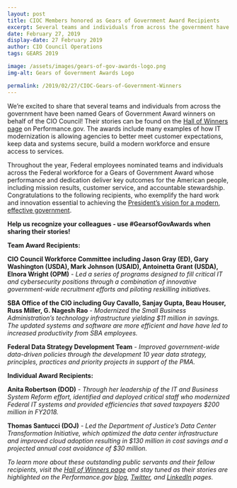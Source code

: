 ```yaml
---
layout: post
title: CIOC Members honored as Gears of Government Award Recipients
excerpt: Several teams and individuals from across the government have been named Gears of Government Award winners on behalf of the CIO Council.
date: February 27, 2019
display-date: 27 February 2019
author: CIO Council Operations
tags: GEARS 2019

image: /assets/images/gears-of-gov-awards-logo.png
img-alt: Gears of Government Awards Logo

permalink: /2019/02/27/CIOC-Gears-of-Government-Winners
---
```

We’re excited to share that several teams and individuals from across the government have been named Gears of Government Award winners on behalf of the CIO Council! Their stories can be found on the [Hall of Winners page](https://www.performance.gov/gearawards/winners/) on Performance.gov. The awards include many examples of how IT modernization is allowing agencies to better meet customer expectations, keep data and systems secure, build a modern workforce and ensure access to services.

Throughout the year, Federal employees nominated teams and individuals across the Federal workforce for a Gears of Government Award whose performance and dedication deliver key outcomes for the American people, including mission results, customer service, and accountable stewardship. Congratulations to the following recipients, who exemplify the hard work and innovation essential to achieving the [President’s vision for a modern, effective government](https://www.performance.gov/PMA/PMA.html).

**Help us recognize your colleagues - use #GearsofGovAwards when sharing their stories!**

**Team Award Recipients:**

**CIO Council Workforce Committee including Jason Gray (ED), Gary Washington (USDA), Mark Johnson (USAID), Antoinetta Grant (USDA), Elnora Wright (OPM)** *- Led a series of programs designed to fill critical IT and cybersecurity positions through a combination of innovative government-wide recruitment efforts and piloting reskilling initiatives.*

**SBA Office of the CIO including Guy Cavallo, Sanjay Gupta, Beau Houser, Russ Miller, G. Nagesh Rao** *- Modernized the Small Business Administration’s technology infrastructure yielding $11 million in savings. The updated systems and software are more efficient and have have led to increased productivity from SBA employees.*

**Federal Data Strategy Development Team** *- Improved government-wide data-driven policies through the development 10 year data strategy, principles, practices and priority projects in support of the PMA.*

**Individual Award Recipients:**

**Anita Robertson (DOD)** *- Through her leadership of the IT and Business System Reform effort, identified and deployed critical staff who modernized Federal IT systems and provided efficiencies that saved taxpayers $200 million in FY2018.*

**Thomas Santucci (DOJ)** *- Led the Department of Justice’s Data Center Transformation Initiative, which optimized the data center infrastructure and improved cloud adoption resulting in $130 million  in cost savings and a projected annual cost avoidance of $30 million.*

*To learn more about these outstanding public servants and their fellow recipients, visit the [Hall of Winners page](https://www.performance.gov/gearawards/winners/) and stay tuned as their stories are highlighted on the Performance.gov [blog](https://www.performance.gov/news/), [Twitter](https://twitter.com/performancegov?lang=en), and [LinkedIn](https://www.linkedin.com/company/performance-gov/) pages.*
